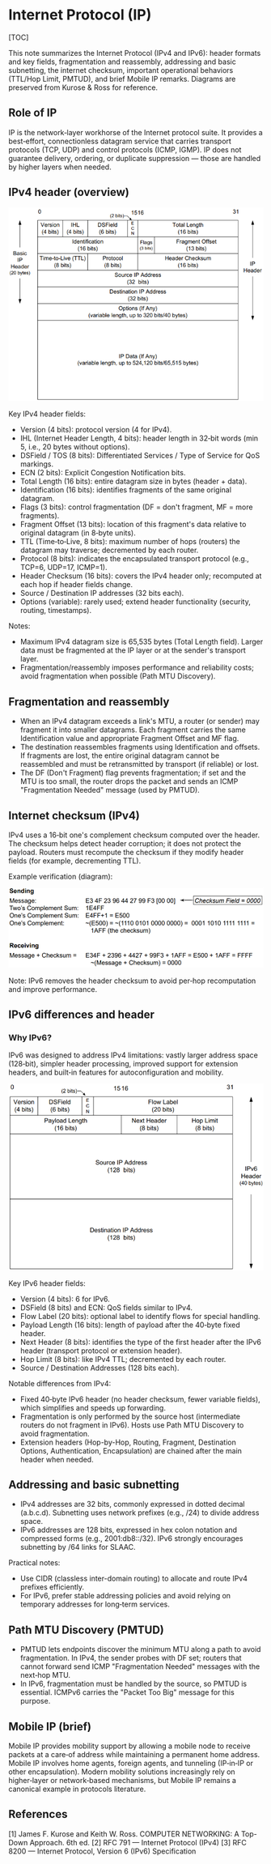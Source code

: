 # Internet Protocol (IP)

[TOC]

This note summarizes the Internet Protocol (IPv4 and IPv6): header formats and key fields, fragmentation and reassembly, addressing and basic subnetting, the internet checksum, important operational behaviors (TTL/Hop Limit, PMTUD), and brief Mobile IP remarks. Diagrams are preserved from Kurose & Ross for reference.

## Role of IP

IP is the network‑layer workhorse of the Internet protocol suite. It provides a best‑effort, connectionless datagram service that carries transport protocols (TCP, UDP) and control protocols (ICMP, IGMP). IP does not guarantee delivery, ordering, or duplicate suppression — those are handled by higher layers when needed.

## IPv4 header (overview)

![ipv4_head_struct](res/ipv4_head_struct.png)

Key IPv4 header fields:

- Version (4 bits): protocol version (4 for IPv4).
- IHL (Internet Header Length, 4 bits): header length in 32‑bit words (min 5, i.e., 20 bytes without options).
- DSField / TOS (8 bits): Differentiated Services / Type of Service for QoS markings.
- ECN (2 bits): Explicit Congestion Notification bits.
- Total Length (16 bits): entire datagram size in bytes (header + data).
- Identification (16 bits): identifies fragments of the same original datagram.
- Flags (3 bits): control fragmentation (DF = don't fragment, MF = more fragments).
- Fragment Offset (13 bits): location of this fragment's data relative to original datagram (in 8‑byte units).
- TTL (Time‑to‑Live, 8 bits): maximum number of hops (routers) the datagram may traverse; decremented by each router.
- Protocol (8 bits): indicates the encapsulated transport protocol (e.g., TCP=6, UDP=17, ICMP=1).
- Header Checksum (16 bits): covers the IPv4 header only; recomputed at each hop if header fields change.
- Source / Destination IP addresses (32 bits each).
- Options (variable): rarely used; extend header functionality (security, routing, timestamps).

Notes:

- Maximum IPv4 datagram size is 65,535 bytes (Total Length field). Larger data must be fragmented at the IP layer or at the sender's transport layer.
- Fragmentation/reassembly imposes performance and reliability costs; avoid fragmentation when possible (Path MTU Discovery).

## Fragmentation and reassembly

- When an IPv4 datagram exceeds a link's MTU, a router (or sender) may fragment it into smaller datagrams. Each fragment carries the same Identification value and appropriate Fragment Offset and MF flag.
- The destination reassembles fragments using Identification and offsets. If fragments are lost, the entire original datagram cannot be reassembled and must be retransmitted by transport (if reliable) or lost.
- The DF (Don't Fragment) flag prevents fragmentation; if set and the MTU is too small, the router drops the packet and sends an ICMP "Fragmentation Needed" message (used by PMTUD).

## Internet checksum (IPv4)

IPv4 uses a 16‑bit one's complement checksum computed over the header. The checksum helps detect header corruption; it does not protect the payload. Routers must recompute the checksum if they modify header fields (for example, decrementing TTL).

Example verification (diagram):

![ip_verify](res/ip_verify.png)

Note: IPv6 removes the header checksum to avoid per‑hop recomputation and improve performance.

## IPv6 differences and header

### Why IPv6?

IPv6 was designed to address IPv4 limitations: vastly larger address space (128‑bit), simpler header processing, improved support for extension headers, and built‑in features for autoconfiguration and mobility.

![ipv6_head_struct](res/ipv6_head_struct.png)

Key IPv6 header fields:

- Version (4 bits): 6 for IPv6.
- DSField (8 bits) and ECN: QoS fields similar to IPv4.
- Flow Label (20 bits): optional label to identify flows for special handling.
- Payload Length (16 bits): length of payload after the 40‑byte fixed header.
- Next Header (8 bits): identifies the type of the first header after the IPv6 header (transport protocol or extension header).
- Hop Limit (8 bits): like IPv4 TTL; decremented by each router.
- Source / Destination Addresses (128 bits each).

Notable differences from IPv4:

- Fixed 40‑byte IPv6 header (no header checksum, fewer variable fields), which simplifies and speeds up forwarding.
- Fragmentation is only performed by the source host (intermediate routers do not fragment in IPv6). Hosts use Path MTU Discovery to avoid fragmentation.
- Extension headers (Hop-by-Hop, Routing, Fragment, Destination Options, Authentication, Encapsulation) are chained after the main header when needed.

## Addressing and basic subnetting

- IPv4 addresses are 32 bits, commonly expressed in dotted decimal (a.b.c.d). Subnetting uses network prefixes (e.g., /24) to divide address space.
- IPv6 addresses are 128 bits, expressed in hex colon notation and compressed forms (e.g., 2001:db8::/32). IPv6 strongly encourages subnetting by /64 links for SLAAC.

Practical notes:

- Use CIDR (classless inter-domain routing) to allocate and route IPv4 prefixes efficiently.
- For IPv6, prefer stable addressing policies and avoid relying on temporary addresses for long‑term services.

## Path MTU Discovery (PMTUD)

- PMTUD lets endpoints discover the minimum MTU along a path to avoid fragmentation. In IPv4, the sender probes with DF set; routers that cannot forward send ICMP "Fragmentation Needed" messages with the next‑hop MTU.
- In IPv6, fragmentation must be handled by the source, so PMTUD is essential. ICMPv6 carries the "Packet Too Big" message for this purpose.

## Mobile IP (brief)

Mobile IP provides mobility support by allowing a mobile node to receive packets at a care‑of address while maintaining a permanent home address. Mobile IP involves home agents, foreign agents, and tunneling (IP‑in‑IP or other encapsulation). Modern mobility solutions increasingly rely on higher‑layer or network‑based mechanisms, but Mobile IP remains a canonical example in protocols literature.

## References

[1] James F. Kurose and Keith W. Ross. COMPUTER NETWORKING: A Top-Down Approach. 6th ed.
[2] RFC 791 — Internet Protocol (IPv4)
[3] RFC 8200 — Internet Protocol, Version 6 (IPv6) Specification


